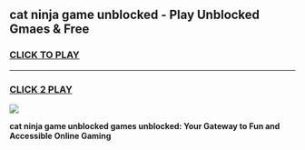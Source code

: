 
## cat ninja game unblocked - Play Unblocked Gmaes & Free
<h3>
<a href="https://premium.freeplayer.one?title=cat_ninja_game_unblocked&ref=20F">CLICK TO PLAY</a></h3>
<hr>

<h3>
<a href="https://premium.freeplayer.one?title=cat_ninja_game_unblocked&ref=20F">CLICK 2 PLAY</a>
  
</h3>

<a href="https://premium.freeplayer.one?title=cat_ninja_game_unblocked&ref=20F/"><img src="https://clearcache.store/games.png"></a>


**cat ninja game unblocked games unblocked: Your Gateway to Fun and Accessible Online Gaming**
